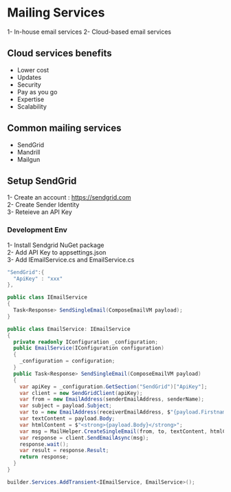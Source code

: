 # Mailing Services
1- In-house email services
2- Cloud-based email services

## Cloud services benefits
- Lower cost
- Updates
- Security
- Pay as you go
- Expertise
- Scalability

## Common mailing services
- SendGrid
- Mandrill
- Mailgun

## Setup SendGrid
1- Create an account : https://sendgrid.com<br />
2- Create Sender Identity<br />
3- Reteieve an API Key<br />

### Development Env
1- Install Sendgrid NuGet package<br />
2- Add API Key to appsettings.json<br />
3- Add IEmailService.cs and EmailService.cs<br />

```cs title="appsettings.json"
"SendGrid":{
  "ApiKey" : "xxx"
},
```

```cs title="\Services\IEmailService.cs"
public class IEmailService
{
  Task<Response> SendSingleEmail(ComposeEmailVM payload);
}
```
```cs title="\Services\EmailService.cs"
public class EmailService: IEmailService
{
  private readonly IConfiguration _configuration;
  public EmailService(IConfiguration configuration)
  {
    _configuration = configuration;
  }
  public Task<Response> SendSingleEmail(ComposeEmailVM payload)
  {
    var apiKey = _configuration.GetSection("SendGrid")["ApiKey"];
    var client = new SendGridClient(apiKey);
    var from = new EmailAddress(senderEmailAddress, senderName);
    var subject = payload.Subject;
    var to = new EmailAddress(receiverEmailAddress, $"{payload.Firstname} {payload.Lastname}");
    var textContent = payload.Body;
    var htmlContent = $"<strong>{payload.Body}</strong>";
    var msg = MailHelper.CreateSingleEmail(from, to, textContent, htmlContent);
    var response = client.SendEmailAsync(msg);
    response.wait();
    var result = response.Result;
    return response;
  }
}
```
```cs title="program.cs"
builder.Services.AddTransient<IEmailService, EmailService>();
```

